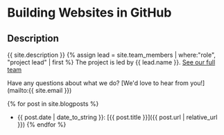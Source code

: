 # Building Websites in GitHub

## Description
{{ site.description }}
{% assign lead = site.team_members | where:"role", "project lead" | first %}
The project is led by {{ lead.name }}.
[See our full team](about#team)

Have any questions about what we do? [We'd love to hear from you!](mailto:{{ site.email }})

{% for post in site.blogposts %}
- {{ post.date | date_to_string }}: [{{ post.title }}]({{ post.url | relative_url }})
{% endfor %}
